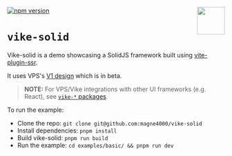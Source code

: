 [<img src="https://avatars.githubusercontent.com/u/86403530?s=200&v=4" align="right" width="64" height="64">](https://vite-plugin-ssr.com)
[![npm version](https://img.shields.io/npm/v/vike-solid)](https://www.npmjs.com/package/vike-solid)

# `vike-solid`

Vike-solid is a demo showcasing a SolidJS framework built using [vite-plugin-ssr](https://vite-plugin-ssr.com/).

It uses VPS's [V1 design](https://github.com/brillout/vite-plugin-ssr/issues/578) which is in beta.

> **NOTE:** For VPS/Vike integrations with other UI frameworks (e.g. React), see
> [`vike-*` packages](https://vite-plugin-ssr.com/vike-packages).

To run the example:

- Clone the repo: `git clone git@github.com:magne4000/vike-solid`
- Install dependencies: `pnpm install`
- Build vike-solid: `pnpm run build`
- Run the example: `cd examples/basic/ && pnpm run dev`
